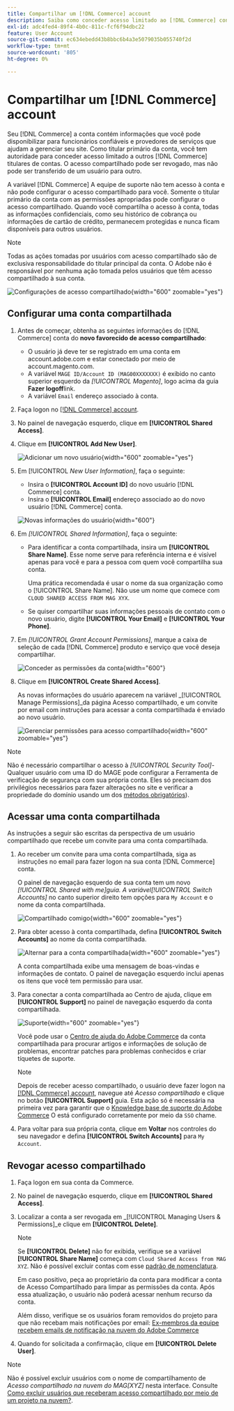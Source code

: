 ```yaml
---
title: Compartilhar um [!DNL Commerce] account
description: Saiba como conceder acesso limitado ao [!DNL Commerce] conta para outro [!DNL Commerce] titulares de contas.
exl-id: adc4fed4-89f4-4b0c-811c-fcf6f94dbc22
feature: User Account
source-git-commit: ec634ebedd43b8bbc6b4a3e5079035b055740f2d
workflow-type: tm+mt
source-wordcount: '805'
ht-degree: 0%

---
```


# Compartilhar um [!DNL Commerce] account

Seu [!DNL Commerce] a conta contém informações que você pode disponibilizar para funcionários confiáveis e provedores de serviços que ajudam a gerenciar seu site. Como titular primário da conta, você tem autoridade para conceder acesso limitado a outros [!DNL Commerce] titulares de contas. O acesso compartilhado pode ser revogado, mas não pode ser transferido de um usuário para outro.

A variável [!DNL Commerce] A equipe de suporte não tem acesso à conta e não pode configurar o acesso compartilhado para você. Somente o titular primário da conta com as permissões apropriadas pode configurar o acesso compartilhado. Quando você compartilha o acesso à conta, todas as informações confidenciais, como seu histórico de cobrança ou informações de cartão de crédito, permanecem protegidas e nunca ficam disponíveis para outros usuários.

>[!NOTE]
>
>Todas as ações tomadas por usuários com acesso compartilhado são de exclusiva responsabilidade do titular principal da conta. O Adobe não é responsável por nenhuma ação tomada pelos usuários que têm acesso compartilhado à sua conta.

![Configurações de acesso compartilhado](./assets/shared-access.png){width="600" zoomable="yes"}

## Configurar uma conta compartilhada

1. Antes de começar, obtenha as seguintes informações do [!DNL Commerce] conta do **novo favorecido de acesso compartilhado**:

   - O usuário já deve ter se registrado em uma conta em account.adobe.com e estar conectado por meio de account.magento.com.
   - A variável `MAGE ID/Account ID (MAG00XXXXXXX)` é exibido no canto superior esquerdo da _[!UICONTROL Magento]_, logo acima da guia **Fazer logoff**link.
   - A variável `Email` endereço associado à conta.

1. Faça logon no [[!DNL Commerce] account](commerce-account-create.md).

1. No painel de navegação esquerdo, clique em **[!UICONTROL Shared Access]**.

1. Clique em **[!UICONTROL Add New User]**.

   ![Adicionar um novo usuário](./assets/shared-access-add.png){width="600" zoomable="yes"}

1. Em [!UICONTROL _New User Information]_, faça o seguinte:

   - Insira o **[!UICONTROL Account ID]** do novo usuário [!DNL Commerce] conta.
   - Insira o **[!UICONTROL Email]** endereço associado ao do novo usuário [!DNL Commerce] conta.

   ![Novas informações do usuário](./assets/shared-new-user.png){width="600"}

1. Em _[!UICONTROL Shared Information]_, faça o seguinte:

   - Para identificar a conta compartilhada, insira um **[!UICONTROL Share Name]**. Esse nome serve para referência interna e é visível apenas para você e para a pessoa com quem você compartilha sua conta.

     Uma prática recomendada é usar o nome da sua organização como o [!UICONTROL Share Name]. Não use um nome que comece com `CLOUD SHARED ACCESS FROM MAG XYX`.
   - Se quiser compartilhar suas informações pessoais de contato com o novo usuário, digite **[!UICONTROL Your Email]** e **[!UICONTROL Your Phone]**.

1. Em _[!UICONTROL Grant Account Permissions]_, marque a caixa de seleção de cada [!DNL Commerce] produto e serviço que você deseja compartilhar.

   ![Conceder as permissões da conta](./assets/shared-permissions.png){width="600"}

1. Clique em **[!UICONTROL Create Shared Access]**.

   As novas informações do usuário aparecem na variável _[!UICONTROL Manage Permissions]_da página Acesso compartilhado, e um convite por email com instruções para acessar a conta compartilhada é enviado ao novo usuário.

   ![Gerenciar permissões para acesso compartilhado](./assets/shared-manage-permissions.png){width="600" zoomable="yes"}

>[!NOTE]
>
>Não é necessário compartilhar o acesso à _[!UICONTROL Security Tool]_- Qualquer usuário com uma ID do MAGE pode configurar a Ferramenta de verificação de segurança com sua própria conta. Eles só precisam dos privilégios necessários para fazer alterações no site e verificar a propriedade do domínio usando um dos [métodos obrigatórios](https://experienceleague.adobe.com/en/docs/commerce-admin/systems/security/security-scan)).

## Acessar uma conta compartilhada

As instruções a seguir são escritas da perspectiva de um usuário compartilhado que recebe um convite para uma conta compartilhada.

1. Ao receber um convite para uma conta compartilhada, siga as instruções no email para fazer logon na sua conta [!DNL Commerce] conta.

   O painel de navegação esquerdo de sua conta tem um novo _[!UICONTROL Shared with me]_guia. A variável_[!UICONTROL Switch Accounts]_ no canto superior direito tem opções para `My Account` e o nome da conta compartilhada.

   ![Compartilhado comigo](./assets/shared-with-me.png){width="600" zoomable="yes"}

1. Para obter acesso à conta compartilhada, defina **[!UICONTROL Switch Accounts]** ao nome da conta compartilhada.

   ![Alternar para a conta compartilhada](./assets/shared-switch.png){width="600" zoomable="yes"}

   A conta compartilhada exibe uma mensagem de boas-vindas e informações de contato. O painel de navegação esquerdo inclui apenas os itens que você tem permissão para usar.

1. Para conectar a conta compartilhada ao Centro de ajuda, clique em **[!UICONTROL Support]** no painel de navegação esquerdo da conta compartilhada.

   ![Suporte](./assets/shared-support.png){width="600" zoomable="yes"}

   Você pode usar o [Centro de ajuda do Adobe Commerce](https://experienceleague.adobe.com/en/docs/commerce-knowledge-base/kb/overview.html) da conta compartilhada para procurar artigos e informações de solução de problemas, encontrar patches para problemas conhecidos e criar tíquetes de suporte.

   >[!NOTE]
   >
   >Depois de receber acesso compartilhado, o usuário deve fazer logon na [[!DNL Commerce] account](https://account.magento.com/customer/account/login), navegue até _Acesso compartilhado_ e clique no botão **[!UICONTROL Support]** guia. Esta ação só é necessária na primeira vez para garantir que o [Knowledge base de suporte do Adobe Commerce](https://experienceleague.adobe.com/en/docs/commerce-knowledge-base/kb/overview.html) O está configurado corretamente por meio da `SSO` chame.

1. Para voltar para sua própria conta, clique em **Voltar** nos controles do seu navegador e defina **[!UICONTROL Switch Accounts]** para `My Account`.

## Revogar acesso compartilhado

1. Faça logon em sua conta da Commerce.

1. No painel de navegação esquerdo, clique em **[!UICONTROL Shared Access]**.

1. Localizar a conta a ser revogada em _[!UICONTROL Managing Users & Permissions]_e clique em **[!UICONTROL Delete]**.

   >[!NOTE]
   >
   > Se  **[!UICONTROL Delete]** não for exibida, verifique se a variável **[!UICONTROL Share Name]** começa com `Cloud Shared Access from MAG XYZ`. Não é possível excluir contas com esse [padrão de nomenclatura](https://experienceleague.adobe.com/en/docs/commerce-knowledge-base/kb/help-center-guide/magento-help-center-user-guide#remove-cloud-shared-access-users).
   > 
   > Em caso positivo, peça ao proprietário da conta para modificar a conta de Acesso Compartilhado para limpar as permissões da conta. Após essa atualização, o usuário não poderá acessar nenhum recurso da conta.
   >
   > Além disso, verifique se os usuários foram removidos do projeto para que não recebam mais notificações por email: [Ex-membros da equipe recebem emails de notificação na nuvem do Adobe Commerce](https://experienceleague.adobe.com/en/docs/commerce-knowledge-base/kb/troubleshooting/miscellaneous/former-teammembers-receive-cloud-notification-emails.html)


1. Quando for solicitada a confirmação, clique em **[!UICONTROL Delete User]**.

>[!NOTE]
>
>Não é possível excluir usuários com o nome de compartilhamento de _Acesso compartilhado na nuvem do MAG[XYZ]_ nesta interface. Consulte [Como excluir usuários que receberam acesso compartilhado por meio de um projeto na nuvem?](https://experienceleague.adobe.com/en/docs/commerce-knowledge-base/kb/help-center-guide/magento-help-center-user-guide.html?lang=en#remove-cloud-shared-access-users).
